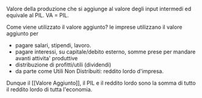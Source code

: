 Valore della produzione che si aggiunge al valore degli input intermedi ed equivale al PIL. 
VA = PIL.

Come viene utilizzato il valore aggiunto?
le imprese utilizzano il valore aggiunto per 
- pagare salari, stipendi, lavoro.
- pagare interessi, su capitale/debito esterno, somme prese per mandare avanti attivita' produttive
- distribuzione di profitti/utili (dividendi)
- da parte come Utili Non Distribuiti: reddito lordo d'impresa.

Dunque il [[Valore Aggiunto]], il PIL e il reddito lordo sono la somma di tutto il reddito lordo di tutta l'economia.